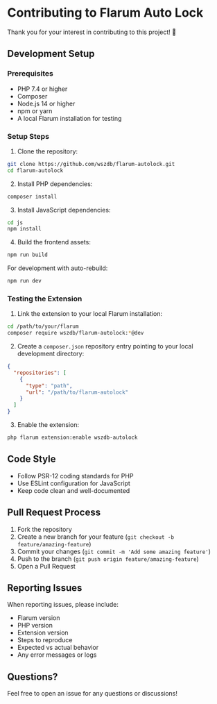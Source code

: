 # Contributing to Flarum Auto Lock

Thank you for your interest in contributing to this project! 🎉

## Development Setup

### Prerequisites

- PHP 7.4 or higher
- Composer
- Node.js 14 or higher
- npm or yarn
- A local Flarum installation for testing

### Setup Steps

1. Clone the repository:
```bash
git clone https://github.com/wszdb/flarum-autolock.git
cd flarum-autolock
```

2. Install PHP dependencies:
```bash
composer install
```

3. Install JavaScript dependencies:
```bash
cd js
npm install
```

4. Build the frontend assets:
```bash
npm run build
```

For development with auto-rebuild:
```bash
npm run dev
```

### Testing the Extension

1. Link the extension to your local Flarum installation:
```bash
cd /path/to/your/flarum
composer require wszdb/flarum-autolock:*@dev
```

2. Create a `composer.json` repository entry pointing to your local development directory:
```json
{
  "repositories": [
    {
      "type": "path",
      "url": "/path/to/flarum-autolock"
    }
  ]
}
```

3. Enable the extension:
```bash
php flarum extension:enable wszdb-autolock
```

## Code Style

- Follow PSR-12 coding standards for PHP
- Use ESLint configuration for JavaScript
- Keep code clean and well-documented

## Pull Request Process

1. Fork the repository
2. Create a new branch for your feature (`git checkout -b feature/amazing-feature`)
3. Commit your changes (`git commit -m 'Add some amazing feature'`)
4. Push to the branch (`git push origin feature/amazing-feature`)
5. Open a Pull Request

## Reporting Issues

When reporting issues, please include:
- Flarum version
- PHP version
- Extension version
- Steps to reproduce
- Expected vs actual behavior
- Any error messages or logs

## Questions?

Feel free to open an issue for any questions or discussions!